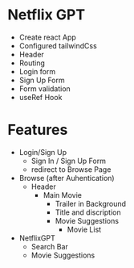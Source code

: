 # Netflix GPT

- Create react App
- Configured tailwindCss
- Header
- Routing
- Login form
- Sign Up Form
- Form validation
- useRef Hook

# Features

- Login/Sign Up
  - Sign In / Sign Up Form
  - redirect to Browse Page
- Browse (after Auhentication)
  - Header
    - Main Movie
      - Trailer in Background
      - Title and discription
      - Movie Suggestions
        - Movie List
- NetflixGPT
  - Search Bar
  - Movie Suggestions

